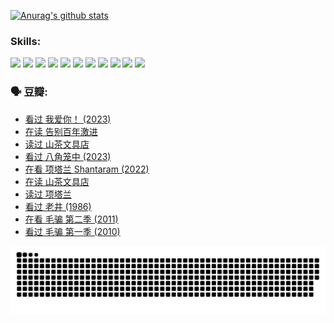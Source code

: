 
[![Anurag's github stats](https://github-readme-stats.vercel.app/api?username=w940853815)](https://github.com/anuraghazra/github-readme-stats)

### Skills:

<code><img height="32" src="https://cdn.jsdelivr.net/npm/simple-icons@v5/icons/python.svg"></code>
<code><img height="32" src="https://cdn.jsdelivr.net/npm/simple-icons@v5/icons/javascript.svg"></code>
<code><img height="32" src="https://cdn.jsdelivr.net/npm/simple-icons@v5/icons/django.svg"></code>
<code><img height="32" src="https://cdn.jsdelivr.net/npm/simple-icons@v5/icons/flask.svg"></code>
<code><img height="32" src="https://cdn.jsdelivr.net/npm/simple-icons@v5/icons/vuetify.svg"></code>
<code><img height="32" src="https://cdn.jsdelivr.net/npm/simple-icons@v5/icons/git.svg"></code>
<code><img height="32" src="https://cdn.jsdelivr.net/npm/simple-icons@v5/icons/docker.svg"></code>
<code><img height="32" src="https://cdn.jsdelivr.net/npm/simple-icons@v5/icons/postgresql.svg"></code>
<code><img height="32" src="https://cdn.jsdelivr.net/npm/simple-icons@v5/icons/elasticsearch.svg"></code>
<code><img height="32" src="https://cdn.jsdelivr.net/npm/simple-icons@v5/icons/macos.svg"></code>
<code><img height="32" src="https://cdn.jsdelivr.net/npm/simple-icons@v5/icons/linux.svg"></code>

### 🗣 豆瓣:

<!-- DOUBAN-ACTIVITIES:START -->
- [看过 我爱你！‎ (2023)](https://www.douban.com/people/136069238/status/4385556252/?_i=95996602)
- [在读 告别百年激进](https://www.douban.com/people/136069238/status/4374953075/?_i=95996602)
- [读过 山茶文具店](https://www.douban.com/people/136069238/status/4374952154/?_i=95996602)
- [看过 八角笼中‎ (2023)](https://www.douban.com/people/136069238/status/4367541707/?_i=95996602)
- [在看 项塔兰 Shantaram‎ (2022)](https://www.douban.com/people/136069238/status/4365497032/?_i=95996602)
- [在读 山茶文具店](https://www.douban.com/people/136069238/status/4364620725/?_i=95996602)
- [读过 项塔兰](https://www.douban.com/people/136069238/status/4364620288/?_i=95996602)
- [看过 老井‎ (1986)](https://www.douban.com/people/136069238/status/4362366672/?_i=95996602)
- [在看 毛骗 第二季‎ (2011)](https://www.douban.com/people/136069238/status/4355752869/?_i=95996602)
- [看过 毛骗 第一季‎ (2010)](https://www.douban.com/people/136069238/status/4355752667/?_i=95996602)
<!-- DOUBAN-ACTIVITIES:END -->


![Snake animation](https://raw.githubusercontent.com/w940853815/w940853815/output/github-contribution-grid-snake.svg)

<!--
**w940853815/w940853815** is a ✨ _special_ ✨ repository because its `README.md` (this file) appears on your GitHub profile.

Here are some ideas to get you started:

- 🔭 I’m currently working on ...
- 🌱 I’m currently learning ...
- 👯 I’m looking to collaborate on ...
- 🤔 I’m looking for help with ...
- 💬 Ask me about ...
- 📫 How to reach me: ...
- 😄 Pronouns: ...
- ⚡ Fun fact: ...
-->
